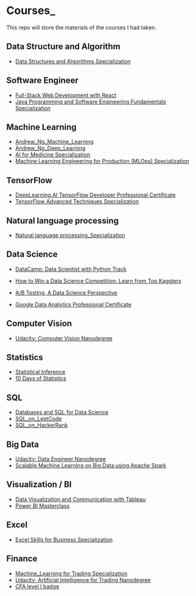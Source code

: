 # Courses_
This repo will store the materials of the courses I had taken.

## Data Structure and Algorithm

- [Data Structures and Algorithms Specialization](https://github.com/ycheng22/Courses_/tree/main/Data%20Structures%20and%20Algorithms%20Specialization)

## Software Engineer
- [Full-Stack Web Development with React](https://github.com/ycheng22/Courses_/tree/main/Full-Stack%20Web%20Dev%20with%20React)
- [Java Programming and Software Engineering Fundamentals Specialization](https://github.com/ycheng22/Courses_/tree/main/Java%20Programming%20and%20Software%20Engineering%20Fundamentals%20Specialization)

## Machine Learning

- [Andrew_Ng_Machine_Learning](https://github.com/ycheng22/Courses_/tree/main/Andrew_Ng_Machine_Learning)
- [Andrew_Ng_Deep_Learning](https://github.com/ycheng22/Courses_/tree/main/Andrew_Ng_Deep_Learning)
- [AI for Medicine Specialization](https://github.com/ycheng22/Courses_/tree/main/AI%20for%20Medicine%20Specialization)
- [Machine Learning Engineering for Production (MLOps) Specialization]()

## TensorFlow

- [DeepLearning.AI TensorFlow Developer Professional Certificate](https://github.com/ycheng22/Courses_/tree/main/DeepLearning.AI%20TensorFlow%20Developer%20Professional%20Certificate)
- [TensorFlow Advanced Techniques Specialization](https://github.com/ycheng22/Courses_/tree/main/TensorFlow%20Advanced%20Techniques%20Specialization)

## Natural language processing
- [Natural language processing_Specialization](https://github.com/ycheng22/Courses_/tree/main/NLP%20Specialization)

## Data Science

- [DataCamp: Data Scientist with Python Track](https://github.com/ycheng22/Courses_/tree/main/Data_Camp)

- [How to Win a Data Science Competition: Learn from Top Kagglers](https://github.com/ycheng22/Courses_/tree/main/How%20to%20Win%20a%20Data%20Science%20Competition%20Learn%20from%20Top%20Kagglers)
- [A/B Testing, A Data Science Perspective](https://www.oreilly.com/library/view/ab-testing-a/9781491934777/)
- [Google Data Analytics Professional Certificate](https://github.com/ycheng22/Courses_/tree/main/Google%20Data%20Analytics%20Professional%20Certificate)

## Computer Vision
- [Udacity: Computer Vision Nanodegree](https://github.com/ycheng22/Courses_/tree/main/Udacity_Computer_Vision)

## Statistics
- [Statistical Inference](https://github.com/ycheng22/Courses_/tree/main/Statistical%20Inference)
- [10 Days of Statistics](https://ycheng22.github.io/10-Days-of-Statistics/)

## SQL

- [Databases and SQL for Data Science](https://github.com/ycheng22/Courses_/tree/main/Databases%20and%20SQL%20for%20Data%20Science)
- [SQL_on_LeetCode](https://github.com/ycheng22/ycheng22.github.io/blob/master/_posts/2021-07-20-SQL_on_LeetCode.md)
- [SQL_on_HackerRank](https://github.com/ycheng22/ycheng22.github.io/blob/master/_posts/2021-07-15-SQL_on_HackerRank.md)

## Big Data

- [Udacity: Data Engineer Nanodegree](https://github.com/ycheng22/Udacity_Data_Engineer_Nanodegree)
- [Scalable Machine Learning on Big Data using Apache Spark](https://github.com/ycheng22/Courses_/tree/main/Scalable%20Machine%20Learning%20on%20Big%20Data%20using%20Apache%20Spark)

## Visualization / BI
- [Data Visualization and Communication with Tableau](https://github.com/ycheng22/Courses_/tree/main/Data%20Visualization%20and%20Communication%20with%20Tableau)
- [Power BI Masterclass](https://github.com/ycheng22/Courses_/tree/main/Power%20BI%20Masterclass)

## Excel
- [Excel Skills for Business Specialization](https://github.com/ycheng22/Courses_/tree/main/Excel%20Skills%20for%20Business%20Specialization)

## Finance

- [Machine_Learning for Trading Specialization](https://github.com/ycheng22/Courses_/tree/main/ML%20for%20Trading%20Specialization)
- [Udacity: Artificial Intelligence for Trading Nanodegree]()
- [CFA level I badge](https://github.com/ycheng22/Courses_/blob/main/Level%20I%20Badge.png)
